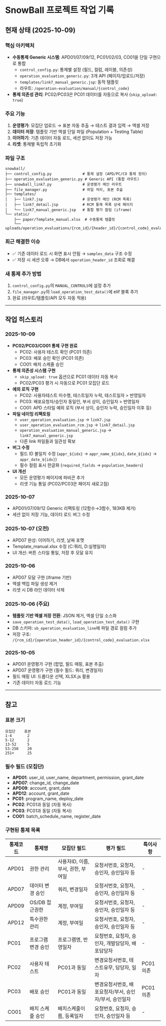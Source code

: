 # SnowBall 프로젝트 작업 기록

## 현재 상태 (2025-10-09)

### 핵심 아키텍처
- **수동통제 Generic 시스템**: APD01/07/09/12, PC01/02/03, CO01을 단일 구현으로 통합
  - `control_config.py`: 통제별 설정 (필드, 컬럼, 레이블, 의존성)
  - `operation_evaluation_generic.py`: 3개 API (페이지/업로드/저장)
  - `templates/link7_manual_generic.jsp`: 동적 템플릿
  - 라우트: `/operation-evaluation/manual/{control_code}`
- **통제 의존성 관리**: PC02/PC03은 PC01 데이터를 자동으로 복사 (`skip_upload: true`)

### 주요 기능
1. **운영평가**: 모집단 업로드 → 표본 자동 추출 → 테스트 결과 입력 → 엑셀 저장
2. **데이터 저장**: 템플릿 기반 엑셀 단일 파일 (Population + Testing Table)
3. **이어하기**: 기존 데이터 자동 로드, 세션 없이도 저장 가능
4. **리셋**: 통제별 독립적 초기화

### 파일 구조
```
snowball/
├── control_config.py              # 통제 설정 (APD/PC/CO 통제 정의)
├── operation_evaluation_generic.py # Generic API (통합 라우트)
├── snowball_link7.py              # 운영평가 메인 라우트
├── file_manager.py                # 파일 처리, 표본 추출
├── templates/
│   ├── link7.jsp                  # 운영평가 메인 (RCM 목록)
│   ├── link7_detail.jsp           # RCM 통제 목록 상세 페이지
│   └── link7_manual_generic.jsp   # 통합 평가 팝업 (iframe)
└── static/
    ├── paper/Template_manual.xlsx  # 수동통제 템플릿
    └── uploads/operation_evaluations/{rcm_id}/{header_id}/{control_code}_evaluation.xlsx
```

### 최근 해결한 이슈
- ✅ 기존 데이터 로드 시 화면 표시 안됨 → `samples_data` 구조 수정
- ✅ 저장 시 세션 오류 → DB에서 `operation_header_id` 조회로 해결

### 새 통제 추가 방법
1. `control_config.py`의 `MANUAL_CONTROLS`에 설정 추가
2. `file_manager.py`의 `load_operation_test_data()`에 elif 블록 추가
3. 완료 (라우트/템플릿/API 모두 자동 적용)

---

## 작업 히스토리

### 2025-10-09
- **PC02/PC03/CO01 통제 구현 완료**
  - PC02: 사용자 테스트 확인 (PC01 의존)
  - PC03: 배포 승인 확인 (PC01 의존)
  - CO01: 배치 스케줄 승인
- **통제 의존성 시스템 구현**
  - `skip_upload: true` 옵션으로 PC01 데이터 자동 복사
  - PC02/PC03 평가 시 자동으로 PC01 모집단 로드
- **예외 로직 구현**
  - PC02: 사용자테스트 미수행, 테스트일자 누락, 테스트일자 > 반영일자
  - PC03: 배포요청자/승인자 동일인, 부서 상이, 승인일자 > 반영일자
  - CO01: APD 스타일 예외 로직 (부서 상이, 승인자 누락, 승인일자 이후 등)
- **파일 네이밍 리팩토링**
  - `user_operation_evaluation.jsp` → `link7.jsp`
  - `user_operation_evaluation_rcm.jsp` → `link7_detail.jsp`
  - `operation_evaluation_manual_generic.jsp` → `link7_manual_generic.jsp`
  - 다른 link 파일들과 일관성 확보
- **버그 수정**
  - 필드 ID 불일치 수정 (`appr_${idx}` → `appr_name_${idx}`, `date_${idx}` → `appr_date_${idx}`)
  - 필수 컬럼 표시 한글화 (`required_fields` → `population_headers`)
- **UI 개선**
  - 모든 운영평가 페이지에 파비콘 추가
  - 리셋 기능 통일 (PC02/PC03은 페이지 새로고침)

### 2025-10-07
- APD01/07/09/12 Generic 리팩토링 (12함수→3함수, 183KB 제거)
- 세션 없이 저장 기능, 데이터 로드 버그 수정

### 2025-10-07 (오전)
- APD07 완성: 이어하기, 리셋, 날짜 포맷
- Template_manual.xlsx 수정 (C:쿼리, D:실행일자)
- UI 개선: 버튼 스타일 통일, 저장 후 모달 유지

### 2025-10-06
- APD07 모달 구현 (iframe 기반)
- 엑셀 백업 파일 생성 제거
- 리셋 시 DB 라인 데이터 삭제

### 2025-10-06 (주요)
- **템플릿 기반 엑셀 저장 전환**: JSON 제거, 엑셀 단일 소스화
- `save_operation_test_data()`, `load_operation_test_data()` 구현
- DB 스키마: `sb_operation_evaluation_line`에 파일 경로 컬럼 추가
- 저장 구조: `/{rcm_id}/{operation_header_id}/{control_code}_evaluation.xlsx`

### 2025-10-05
- APD01 운영평가 구현 (팝업, 필드 매핑, 표본 추출)
- APD07 운영평가 구현 (필수 필드: 쿼리, 변경일자)
- 필드 매핑 UI: 드롭다운 선택, XLSX.js 활용
- 기존 데이터 자동 로드 기능

---

## 참고

### 표본 크기
```
모집단    표본
1-4       2
5-12      2
13-52     5
53-250    20
251+      25
```

### 필수 필드 (모집단)
- **APD01**: user_id, user_name, department, permission, grant_date
- **APD07**: change_id, change_date
- **APD09**: account, grant_date
- **APD12**: account, grant_date
- **PC01**: program_name, deploy_date
- **PC02**: PC01과 동일 (자동 복사)
- **PC03**: PC01과 동일 (자동 복사)
- **CO01**: batch_schedule_name, register_date

### 구현된 통제 목록
| 통제코드 | 통제명 | 모집단 필드 | 평가 필드 | 특이사항 |
|---------|--------|------------|----------|---------|
| APD01 | 권한 관리 | 사용자ID, 이름, 부서, 권한, 부여일 | 요청서번호, 요청자, 승인자, 승인일자 등 | - |
| APD07 | 데이터 변경 승인 | 쿼리, 변경일자 | 요청서번호, 요청자, 승인자, 승인일자 등 | - |
| APD09 | OS/DB 접근권한 | 계정, 부여일 | 요청서번호, 요청자, 승인자, 승인일자 등 | - |
| APD12 | 특수권한 관리 | 계정, 부여일 | 요청서번호, 요청자, 승인자, 승인일자 등 | - |
| PC01 | 프로그램 변경 승인 | 프로그램명, 반영일자 | 요청번호, 요청자, 승인자, 개발담당자, 배포담당자 | - |
| PC02 | 사용자 테스트 | PC01과 동일 | 변경요청서번호, 테스트유무, 담당자, 일자 | PC01 의존 |
| PC03 | 배포 승인 | PC01과 동일 | 변경요청서번호, 배포요청자/부서, 승인자/부서, 승인일자 | PC01 의존 |
| CO01 | 배치 스케줄 승인 | 배치스케줄이름, 등록일자 | 요청번호, 요청자, 승인자, 승인일자 등 | - |
